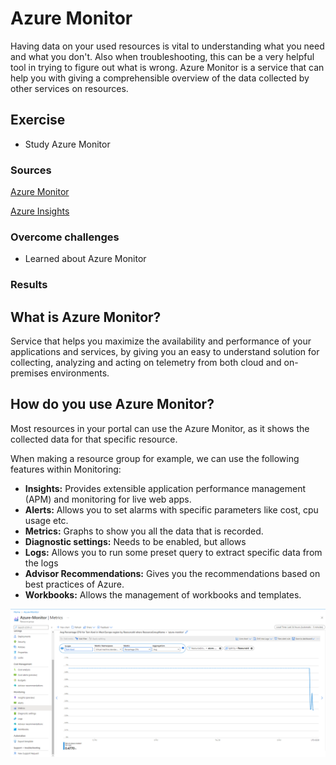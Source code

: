 # Azure Monitor
Having data on your used resources is vital to understanding what you need and what you don't. Also when troubleshooting, this can be a very helpful tool in trying to figure out what is wrong. Azure Monitor is a service that can help you with giving a comprehensible overview of the data collected by other services on resources.

## Exercise
- Study Azure Monitor

### Sources
[Azure Monitor]()

[Azure Insights](https://docs.microsoft.com/en-us/azure/azure-monitor/app/app-insights-overview)

### Overcome challenges
- Learned about Azure Monitor

### Results

## **What is Azure Monitor?**
Service that helps you maximize the availability and performance of your applications and services, by giving you an easy to understand solution for collecting, analyzing and acting on telemetry from both cloud and on-premises environments.

## **How do you use Azure Monitor?**
Most resources in your portal can use the Azure Monitor, as it shows the collected data for that specific resource.

When making a resource group for example, we can use the following features within Monitoring:
- **Insights:** Provides extensible application performance management (APM) and monitoring for live web apps.
- **Alerts:** Allows you to set alarms with specific parameters like cost, cpu usage etc.
- **Metrics:** Graphs to show you all the data that is recorded.
- **Diagnostic settings:** Needs to be enabled, but allows 
- **Logs:** Allows you to run some preset query to extract specific data from the logs
- **Advisor Recommendations:** Gives you the recommendations based on best practices of Azure.
- **Workbooks:** Allows the management of workbooks and templates.

![Azure Monitor VM](../00_includes/05_Azure/Azure%20Monitor/SS_MonitorVM.png)